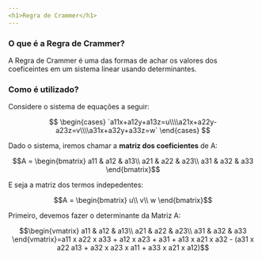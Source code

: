 ```yaml
---
<h1>Regra de Crammer</h1>
---
```


### O que é a Regra de Crammer?

A Regra de Crammer é uma das formas de achar os valores dos coeficeintes em um sistema linear usando determinantes.

### Como é utilizado?

Considere o sistema de equações a seguir:

$$
\begin{cases} `a11x+a12y+a13z=u\\\\a21x+a22y-a23z=v\\\\a31x+a32y+a33z=w` \end{cases}
$$

Dado o sistema, iremos chamar a <r>**matriz dos coeficientes**</r> de A:

$$A = \begin{bmatrix}
a11 & a12 & a13\\
a21 & a22 & a23\\
a31 & a32 & a33
\end{bmatrix}$$

E seja a matriz dos termos indepedentes:

$$A = \begin{bmatrix}
u\\
v\\
w
\end{bmatrix}$$

Primeiro, devemos fazer o determinante da Matriz A:

$$\begin{vmatrix}
a11 & a12 & a13\\
a21 & a22 & a23\\
a31 & a32 & a33
\end{vmatrix}=a11 x a22 x a33 + a12 x a23 + a31 + a13 x a21 x a32 - (a31 x a22 a13 + a32 x a23 x a11 + a33 x a21 x a12)$$
